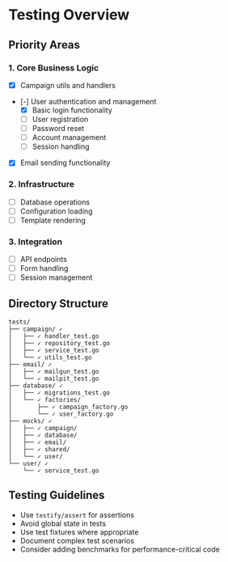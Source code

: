 # Testing Overview

## Priority Areas

### 1. Core Business Logic
- [x] Campaign utils and handlers
- [-] User authentication and management
  - [x] Basic login functionality
  - [ ] User registration
  - [ ] Password reset
  - [ ] Account management
  - [ ] Session handling
- [x] Email sending functionality

### 2. Infrastructure
- [ ] Database operations
- [ ] Configuration loading
- [ ] Template rendering

### 3. Integration
- [ ] API endpoints
- [ ] Form handling
- [ ] Session management

## Directory Structure
```plaintext
tests/
├── campaign/ ✓
│   ├── ✓ handler_test.go
│   ├── ✓ repository_test.go
│   ├── ✓ service_test.go
│   └── ✓ utils_test.go
├── email/ ✓
│   ├── ✓ mailgun_test.go
│   └── ✓ mailpit_test.go
├── database/ ✓
│   ├── ✓ migrations_test.go
│   └── ✓ factories/
│       ├── ✓ campaign_factory.go
│       └── ✓ user_factory.go
├── mocks/ ✓
│   ├── ✓ campaign/
│   ├── ✓ database/
│   ├── ✓ email/
│   ├── ✓ shared/
│   └── ✓ user/
└── user/ ✓
    └── ✓ service_test.go
```

## Testing Guidelines
- Use `testify/assert` for assertions
- Avoid global state in tests
- Use test fixtures where appropriate
- Document complex test scenarios
- Consider adding benchmarks for performance-critical code 